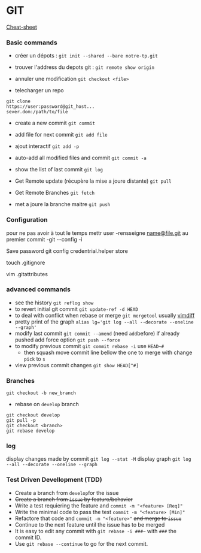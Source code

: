 GIT
===

[Cheat-sheet](https://education.github.com/git-cheat-sheet-education.pdf)

### Basic commands

* créer un dépots :
`git init --shared --bare notre-tp.git`

* trouver l'address du depots git :
`git remote show origin`

* annuler une modification
`git checkout <file>`

* telecharger un repo
```
git clone
https://user:password@git_host...
sever.dom:/path/to/file
```

* create a new commit
`git commit`
* add file for next commit
`git add file`
* ajout interactif
`git add -p`
* auto-add all modified files and commit
`git commit -a`
* show the list of last commit
`git log`


* Get Remote update (récupère la mise a joure distante)
`git pull`
* Get Remote Branches
`git fetch`

* met a joure la branche maitre
`git push`


### Configuration

pour ne pas avoir à tout le temps mettr user
-rensseigne name@file.git au premier commit
-git --config -i


Save password
git config credentrial.helper store

touch .gitignore

vim .gitattributes

### advanced commands

* see the history
`git reflog show` 
* to revert initial git commit
`git update-ref -d HEAD`
* to deal with conflict when rebase or merge
`git mergetool` usually [vimdiff](https://github.com/tolo38/usefull/blob/master/all/vimdiff.use.md)
* pretty print of the graph
`alias lg='git log --all --decorate --oneline --graph'`
* modify last commit
`git commit --amend` (need `add`before) if already pushed add force option `git push --force`
* to modify previous commit 
`git commit rebase -i` use `HEAD~#` 
  * then squash
move commit line bellow the one to merge with change `pick` to `s` 
* view previous commit changes
`git show HEAD[^#]`

### Branches
`git checkout -b new_branch`
* rebase on `develop` branch
```
git checkout develop
git pull -p
git checkout <branch>
git rebase develop
```

### log
display changes made by commit 
`git log --stat -M`
display graph
`git log --all --decorate --oneline --graph`

### Test Driven Devellopment (TDD)
* Create a branch from `develop`for the issue
* ~~Create a branch from `issue` by feature/behavior~~
* Write a test requiering the feature and `commit -m "<feature> [Req]"`
* Write the minimal code to pass the test `commit -m "<feature> [Min]"`
* Refactore that code and `commit -m "<feature>"` ~~and merge to `issue`~~
* Continue to the next feature until the issue has to be merged
* It is easy to edit any commit with `git rebase -i ###~` with `###` the commit ID.
* Use `git rebase --continue` to go for the next commit.
